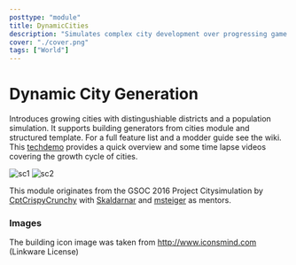 ```yaml
---
posttype: "module" 
title: DynamicCities
description: "Simulates complex city development over progressing game time based on the worlds resources. Needs a city culture to actually create cities."
cover: "./cover.png"
tags: ["World"]
---
```

Dynamic City Generation
=======================

Introduces growing cities with distingushiable districts and a population simulation.
It supports building generators from cities module and structured template.
For a full feature list and a modder guide see the wiki.
This [techdemo](https://www.youtube.com/watch?v=feEMmo1pRSY&feature=youtu.be) provides a quick overview and some time lapse videos covering the growth cycle of cities.


![sc1](/images/niceCity1.jpg)
![sc2](/images/niceCity5.jpg)

This module originates from the GSOC 2016 Project Citysimulation by [CptCrispyCrunchy](https://github.com/CptCrispyCrunchy) with [Skaldarnar](https://github.com/skaldarnar) and [msteiger](https://github.com/msteiger) as mentors.

### Images
The building icon image was taken from http://www.iconsmind.com (Linkware License)
